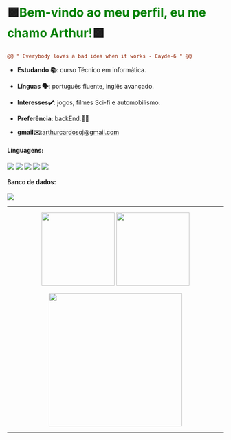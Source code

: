 <h1> 🟪<span style="color:green">Bem-vindo ao meu perfil, eu me chamo Arthur!</span>🟪</h1>

 ```diff
@@ " Everybody loves a bad idea when it works - Cayde-6 " @@
```

* **Estudando 📚**: curso Técnico em informática.<BR>
* **Línguas 🗣**: português fluente, inglês avançado.<br>
* **Interesses✔️**: jogos, filmes Sci-fi e automobilismo.<br>
* **Preferência**: backEnd.👩‍💻<br>
  
* **gmail✉️**:arthurcardosoj@gmail.com<br>

 

 
<div style="display: inline_block">
  <h4>  Linguagens:</h4>
  <img align="center" src="https://img.shields.io/badge/HTML5-E34F26?style=for-the-badge&logo=html5&logoColor=white">
  <img align="center" src="https://img.shields.io/badge/CSS-239120?&style=for-the-badge&logo=css3&logoColor=white">
  <img align="center" src="https://img.shields.io/badge/PHP-777BB4?style=for-the-badge&logo=php&logoColor=white">
  <img align="center" src="https://img.shields.io/badge/Java-ED8B00?style=for-the-badge&logo=openjdk&logoColor=white">
  <img align="center" src="https://img.shields.io/badge/JavaScript-323330?style=for-the-badge&logo=javascript&logoColor=F7DF1E">
 <br>
  <h4>  Banco de dados: </h4>
  <img align="center" src="https://img.shields.io/badge/MySQL-005C84?style=for-the-badge&logo=mysql&logoColor=white">
</div>

<hr>

 <div align="center" >
  <img height=170em align=center src="https://github-readme-stats.vercel.app/api?username=Arthur-Cardoso-de-Jesus&theme=midnight-purple&locale=pt-br&hide=contribs&show_icons=true"/>
  <img height=170em align=center src="https://github-readme-stats.vercel.app/api/top-langs/?username=Arthur-Cardoso-de-Jesus&layout=compact&theme=midnight-purple"/> 
  </div>

<br>
<div align="center">
   <img height=310em src="https://media.tenor.com/Z6Sx7xwWTFAAAAAC/banner.gif"/> 


</div>

<hr>




